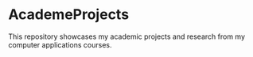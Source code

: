 # AcademeProjects
This repository showcases my academic projects and research from my computer applications courses.
